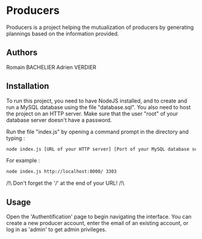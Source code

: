 # Producers
 

Producers is a project helping the mutualization of producers by generating plannings based on the information provided.

## Authors

Romain BACHELIER
Adrien VERDIER

## Installation

To run this project, you need to have NodeJS installed, and to create and run a MySQL database using the file "database.sql". You also need to host the project on an HTTP server.
Make sure that the user "root" of your database server doesn't have a password.

Run the file "index.js" by opening a command prompt in the directory and typing :
```bash
node index.js [URL of your HTTP server] [Port of your MySQL database server]
```

For example : 
```bash
node index.js http://localhost:8000/ 3303
```

/!\ Don't forget the '/' at the end of your URL! /!\

## Usage

Open the 'Authentification' page to begin navigating the interface. You can create a new producer account, enter the email of an existing account, or log in as 'admin' to get admin privileges.
